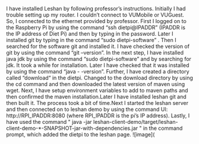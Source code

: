 I have installed Leshan by following professor’s instructions. Initially I had trouble setting up my router. I couldn’t connect to VUMobile or VUGuest. So, I 
connected to the ethernet provided by professor.
First I logged on to the Raspberry Pi by using the command “ssh dietpi@IPADDR” (IPADDR is the IP address of Diet Pi) and then by typing in the password.
Later I installed git by typing in the command “sudo dietpi-software” . Then I searched for the software git and installed it. I have checked the version of git by
using the command “git –version”.
In the next step, I have installed java jdk by using the command “sudo dietpi-software” and by searching for jdk. It took a while for installation. Later I have checked
that it was installed by using the command “java - -version”.
Further, I have created a directory called “download“ in the dietpi. Changed to the download directory by using the cd command and then downloaded the latest version of
maven using wget.
Next, I have setup environment variables to add to maven paths and then confirmed the maven installation.Later I have installed leshan git and then built it. The 
process took a bit of time.Next I started the leshan server and then connected on to leshan demo by using the command UI: http://RPI_IPADDR:8080 
(where RPI_IPADDR is the pi’s IP address). Lastly, I have used the command
" java -jar leshan-client-demo/target/leshan-client-demo-*-SNAPSHOT-jar-with-dependencies.jar " in the command prompt, which added the dietpi to the leshan page.
![image](




